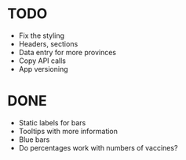 # TODO

- Fix the styling
- Headers, sections
- Data entry for more provinces
- Copy API calls
- App versioning

# DONE

- Static labels for bars
- Tooltips with more information
- Blue bars
- Do percentages work with numbers of vaccines?
